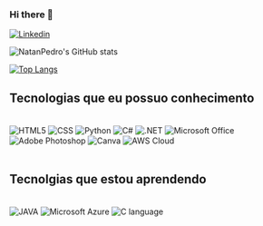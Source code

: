 ### Hi there 👋

[![Linkedin](https://img.shields.io/badge/LinkedIn-0077B5?style=for-the-badge&logo=linkedin&logoColor=white)](https://www.linkedin.com/in/natan-pedro-veloso-lopes-681b10264)

![NatanPedro's GitHub stats](https://github-readme-stats.vercel.app/api?username=natanpedro&show_icons=true&theme=radical)

[![Top Langs](https://github-readme-stats.vercel.app/api/top-langs/?username=natanpedro)](https://github.com/natanpedro/github-readme-stats)

## Tecnologias que eu possuo conhecimento

<div style="display: inline_block"><br/>
  <img align="center" alt="HTML5" src="https://img.shields.io/badge/HTML5-E34F26?style=for-the-badge&logo=html5&logoColor=white" />
  <img align="center" alt="CSS" src="https://img.shields.io/badge/CSS3-1572B6?style=for-the-badge&logo=css3&logoColor=white" />
  <img align="center" alt="Python" src="https://img.shields.io/badge/Python-14354C?style=for-the-badge&logo=python&logoColor=white" />
  <img align="center" alt="C#" src="[https://img.shields.io/badge/C%23-239120?style=for-the-badge&logo=c-sharp&logoColor=white](https://img.shields.io/badge/C%23-239120?style=for-the-badge&logo=c-sharp&logoColor=white)" />
  <img align="center" alt=".NET" src="https://img.shields.io/badge/.NET-5C2D91?style=for-the-badge&logo=.net&logoColor=white" />
  <img align="center" alt="Microsoft Office" src="https://img.shields.io/badge/Microsoft_Office-D83B01?style=for-the-badge&logo=microsoft-office&logoColor=white" />
  <img align="center" alt="Adobe Photoshop" src="https://img.shields.io/badge/Adobe%20Photoshop-31A8FF?style=for-the-badge&logo=Adobe%20Photoshop&logoColor=black" />
  <img align="center" alt="Canva" src="https://img.shields.io/badge/Canva-%2300C4CC.svg?&style=for-the-badge&logo=Canva&logoColor=white" />
  <img align="center" alt="AWS Cloud" src="https://img.shields.io/badge/Amazon_AWS-232F3E?style=for-the-badge&logo=amazon-aws&logoColor=white" />
  
</div><br/>

## Tecnolgias que estou aprendendo

<div style="display: inline_block"><br/>
  <img align="center" alt="JAVA" src="https://img.shields.io/badge/Java-ED8B00?style=for-the-badge&logo=openjdk&logoColor=white" />
  <img align="center" alt="Microsoft Azure" src="https://img.shields.io/badge/Microsoft_Azure-0089D6?style=for-the-badge&logo=microsoft-azure&logoColor=white" />
  <img align="center" alt="C language" src="https://img.shields.io/badge/C-00599C?style=for-the-badge&logo=c&logoColor=white" />
</div>
